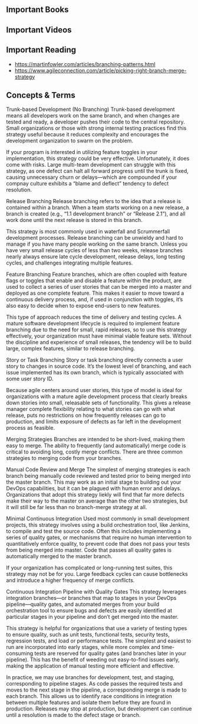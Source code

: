 ## Important Books

## Important Videos

## Important Reading
* https://martinfowler.com/articles/branching-patterns.html
* https://www.agileconnection.com/article/picking-right-branch-merge-strategy

## Concepts & Terms
Trunk-based Development (No Branching)
Trunk-based development means all developers work on the same branch, and when changes are tested and ready, a developer pushes their code to the central repository. Small organizations or those with strong internal testing practices find this strategy useful because it reduces complexity and encourages the development organization to swarm on the problem.

If your program is interested in utilizing feature toggles in your implementation, this strategy could be very effective. Unfortunately, it does come with risks. Large multi-team development can struggle with this strategy, as one defect can halt all forward progress until the trunk is fixed, causing unnecessary churn or delays—which are compounded if your compnay culture exhibits a “blame and deflect” tendency to defect resolution.

Release Branching
Release branching refers to the idea that a release is contained within a branch. When a team starts working on a new release, a branch is created (e.g., “1.1 development branch” or “Release 2.1”), and all work done until the next release is stored in this branch.

This strategy is most commonly used in waterfall and Scrummerfall development processes. Release branching can be unwieldy and hard to manage if you have many people working on the same branch. Unless you have very small release cycles of less than two weeks, release branches nearly always ensure late cycle development, release delays, long testing cycles, and challenges integrating multiple features.

Feature Branching
Feature branches, which are often coupled with feature flags or toggles that enable and disable a feature within the product, are used to collect a series of user stories that can be merged into a master and deployed as one complete feature. This makes it easier to move toward a continuous delivery process, and, if used in conjunction with toggles, it’s also easy to decide when to expose end-users to new features.

This type of approach reduces the time of delivery and testing cycles. A mature software development lifecycle is required to implement feature branching due to the need for small, rapid releases, so to use this strategy effectively, your organization must have minimal viable feature sets. Without the discipline and experience of small releases, the tendency will be to build large, complex features, similar to release branching.

Story or Task Branching
Story or task branching directly connects a user story to changes in source code. It’s the lowest level of branching, and each issue implemented has its own branch, which is typically associated with some user story ID.

Because agile centers around user stories, this type of model is ideal for organizations with a mature agile development process that clearly breaks down stories into small, releasable sets of functionality. This gives a release manager complete flexibility relating to what stories can go with what release, puts no restrictions on how frequently releases can go to production, and limits exposure of defects as far left in the development process as feasible.

Merging Strategies
Branches are intended to be short-lived, making them easy to merge. The ability to frequently (and automatically) merge code is critical to avoiding long, costly merge conflicts. There are three common strategies to merging code from your branches.

Manual Code Review and Merge
The simplest of merging strategies is each branch being manually code reviewed and tested prior to being merged into the master branch. This may work as an initial stage to building out your DevOps capabilities, but it can be plagued with human error and delays. Organizations that adopt this strategy liekly will find that far more defects make their way to the master on average than the other two strategies, but it will still be far less than no branch-merge strategy at all.

Minimal Continuous Integration
Used most commonly in small development projects, this strategy involves using a build orchestration tool, like Jenkins, to compile and test the source code. Often this includes implementing a series of quality gates, or mechanisms that require no human intervention to quantitatively enforce quality, to prevent code that does not pass your tests from being merged into master. Code that passes all quality gates is automatically merged to the master branch.

If your organization has complicated or long-running test suites, this strategy may not be for you. Large feedback cycles can cause bottlenecks and introduce a higher frequency of merge conflicts.

Continuous Integration Pipeline with Quality Gates
This strategy leverages integration branches—or branches that map to stages in your DevOps pipeline—quality gates, and automated merges from your build orchestration tool to ensure bugs and defects are easily identified at particular stages in your pipeline and don’t get merged into the master.

This strategy is helpful for organizations that use a variety of testing types to ensure quality, such as unit tests, functional tests, security tests, regression tests, and load or performance tests. The simplest and easiest to run are incorporated into early stages, while more complex and time-consuming tests are reserved for quality gates (and branches later in your pipeline). This has the benefit of weeding out easy-to-find issues early, making the application of manual testing more efficient and effective.

In practice, we may use branches for development, test, and staging, corresponding to pipeline stages. As code passes the required tests and moves to the next stage in the pipeline, a corresponding merge is made to each branch. This allows us to identify race conditions in integration between multiple features and isolate them before they are found in production. Releases may stop at production, but development can continue until a resolution is made to the defect stage or branch.
